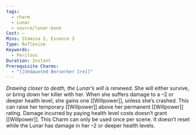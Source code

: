 ```yaml
---
tags:
  - charm
  - Lunar
  - source/lunar-book
Cost: —
Mins: Stamina 5, Essence 3
Type: Reflexive
Keywords:
  - Perilous
Duration: Instant
Prerequisite Charms:
  - "[[Undaunted Berserker Ire]]"
---
```

*Drawing closer to death, the Lunar’s will is renewed.*
She will either survive, or bring down her killer with her. When she suffers damage to a –2 or deeper health level, she gains one [[Willpower]], unless she’s crashed. This can raise her temporary [[Willpower]] above her permanent [[Willpower]] rating. Damage incurred by paying health level costs doesn’t grant [[Willpower]]. This Charm can only be used once per scene. It doesn’t reset while the Lunar has damage in her –2 or deeper health levels.